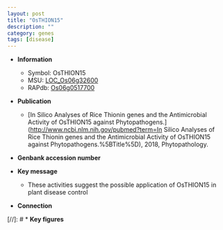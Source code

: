 ```yaml
---
layout: post
title: "OsTHION15"
description: ""
category: genes
tags: [disease]
---
```


* **Information**  
    + Symbol: OsTHION15  
    + MSU: [LOC_Os06g32600](http://rice.plantbiology.msu.edu/cgi-bin/ORF_infopage.cgi?orf=LOC_Os06g32600)  
    + RAPdb: [Os06g0517700](http://rapdb.dna.affrc.go.jp/viewer/gbrowse_details/irgsp1?name=Os06g0517700)  

* **Publication**  
    + [In Silico Analyses of Rice Thionin genes and the Antimicrobial Activity of OsTHION15 against Phytopathogens.](http://www.ncbi.nlm.nih.gov/pubmed?term=In Silico Analyses of Rice Thionin genes and the Antimicrobial Activity of OsTHION15 against Phytopathogens.%5BTitle%5D), 2018, Phytopathology.

* **Genbank accession number**  

* **Key message**  
    + These activities suggest the possible application of OsTHION15 in plant disease control

* **Connection**  

[//]: # * **Key figures**  



